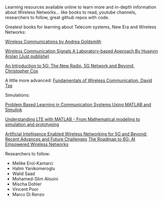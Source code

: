 Learning resources available online to learn more and in-depth information about Wireless Networks... like books to read, youtube channels, researchers to follow, great github repos with code.

Greatest books for learning about Telecom systems, New Era and Wireless Networks:

<a href="https://www.amazon.co.uk/Wireless-Communications-Andrea-Goldsmith/dp/0521837162">Wireless Communications by Andrea Goldsmith</a>

<a href="https://www.whsmith.co.uk/products/design-and-analysis-of-wireless-communication-signals-a-laboratorybased-approach/huseyin-arslan/hardback/9781119764410.html#:~:text=Wireless%20Communication%20Signals%3A%20A%20Laboratory%2Dbased%20Approach,-By%20Huseyin%20Arslan&text=This%20book%20describes%20wireless%20communication,and%20computer%20aided%20design%20software.">Wireless Communication Signals A Laboratory-based Approach By Huseyin Arslan (Just publishe)</a>

<a href="https://www.amazon.co.uk/Introduction-5G-Radio-Network-Beyond/dp/1119602661">An Introduction to 5G: The New Radio, 5G Network and Beyond, Christopher Cox</a>

A little more advanced: 
<a href="https://web.stanford.edu/~dntse/wireless_book.html">Fundamentals of Wireless Communication, David Tse</a>

Simulations:

<a href="https://www.wiley.com/en-gb/Problem+Based+Learning+in+Communication+Systems+Using+MATLAB+and+Simulink-p-9781119060345">Problem Based Learning in Communication Systems Using MATLAB and Simulink</a>

<a href="https://www.amazon.com/exec/obidos/ASIN/1118443411/themathworks">Understanding LTE with MATLAB - From Mathematical modeling to simulation and prototyping</a>
<a href=""></a>


<a href="https://arxiv.org/abs/2001.08159">Artificial Intelligence Enabled Wireless Networking for 5G and Beyond: Recent Advances and Future Challenges</a>
<a href="https://ieeexplore.ieee.org/abstract/document/8808168">The Roadmap to 6G: AI Empowered Wireless Networks</a>


Researchers to follow:
<ul>
  <li>Melike Erol-Kantarci</li>
  <li>Halim Yanikomeroglu</li>
  <li>Walid Saad</li>
  <li>Mohamed-Slim Alouini</li>
  <li>Mischa Dohler</li>
  <li>Vincent Poor</li>
  <li>Marco Di Renzo</li>
</ul>
